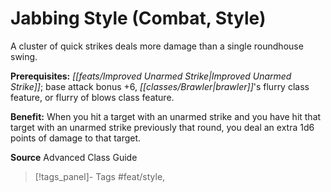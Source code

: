﻿---
cssclass: [feats]

---
# Jabbing Style (Combat, Style)

A cluster of quick strikes deals more damage than a single roundhouse swing.

**Prerequisites:** _[[feats/Improved Unarmed Strike|Improved Unarmed Strike]]_; base attack bonus +6, _[[classes/Brawler|brawler]]_'s flurry class feature, or flurry of blows class feature.

**Benefit:** When you hit a target with an unarmed strike and you have hit that target with an unarmed strike previously that round, you deal an extra 1d6 points of damage to that target.

**Source** Advanced Class Guide
>[!tags_panel]- Tags
> #feat/style, 